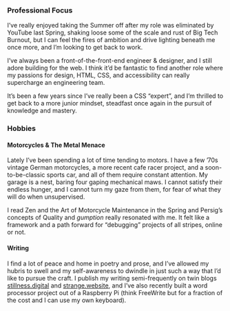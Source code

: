 ### Professional Focus

I’ve really enjoyed taking the Summer off after my role was eliminated by YouTube last Spring, shaking loose some of the scale and rust of Big Tech Burnout, but I can feel the fires of ambition and drive lighting beneath me once more, and I’m looking to get back to work.

I’ve always been a front-of-the-front-end engineer & designer, and I still adore building for the web. I think it’d be fantastic to find another role where my passions for design, HTML, CSS, and accessibility can really supercharge an engineering team.

It’s been a few years since I’ve really been a CSS “expert”, and I’m thrilled to get back to a more junior mindset, steadfast once again in the pursuit of knowledge and mastery.

### Hobbies

#### Motorcycles & The Metal Menace

Lately I’ve been spending a lot of time tending to motors. I have a few ’70s vintage German motorcycles, a more recent cafe racer project, and a soon-to-be-classic sports car, and all of them require constant attention. My garage is a nest, baring four gaping mechanical maws. I cannot satisfy their endless hunger, and I cannot turn my gaze from them, for fear of what they will do when unsupervised.

I read Zen and the Art of Motorcycle Maintenance in the Spring and Persig’s concepts of Quality and _gumption_ really resonated with me. It felt like a framework and a path forward for “debugging” projects of all stripes, online or not.

#### Writing

I find a lot of peace and home in poetry and prose, and I’ve allowed my hubris to swell and my self-awareness to dwindle in just such a way that I’d like to pursue the craft. I publish my writing semi-frequently on twin blogs [stillness.digital](https://stillness.digital) and [strange.website](https://strange.website), and I’ve also recently built a word processor project out of a Raspberry Pi (think FreeWrite but for a fraction of the cost and I can use my own keyboard).